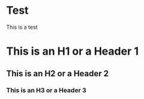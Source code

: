# Test
This is a test
# This is an H1 or a Header 1
## This is an H2 or a Header 2
### This is an H3 or a Header 3
